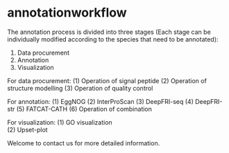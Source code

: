 # annotationworkflow

The annotation process is divided into three stages (Each stage can be individually modified according to the species that need to be annotated):

 1. Data procurement 
 2. Annotation
 3. Visualization
 
 For data procurement:
 (1) Operation of signal peptide 
 (2) Operation of structure modelling 
 (3) Operation of quality control 
 
 For annotation:
 (1) EggNOG
 (2) InterProScan
 (3) DeepFRI-seq
 (4) DeepFRI-str
 (5) FATCAT-CATH
 (6) Operation of combination 
 
 For visualization:
 (1) GO visualization  
 (2) Upset-plot
 
 
 
 Welcome to contact us for more detailed information.

